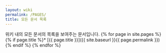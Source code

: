 ```yaml
---
layout: wiki
permalink: /PAGES/
title: 모든 문서 목록
---
```


위키 내의 모든 문서의 목록을 보여주는 문서입니다.
{% for page in site.pages %}
{% if page.title %}* [{{ page.title }}]({{ site.baseurl }}{{ page.permalink }}){% endif %}
{% endfor %}